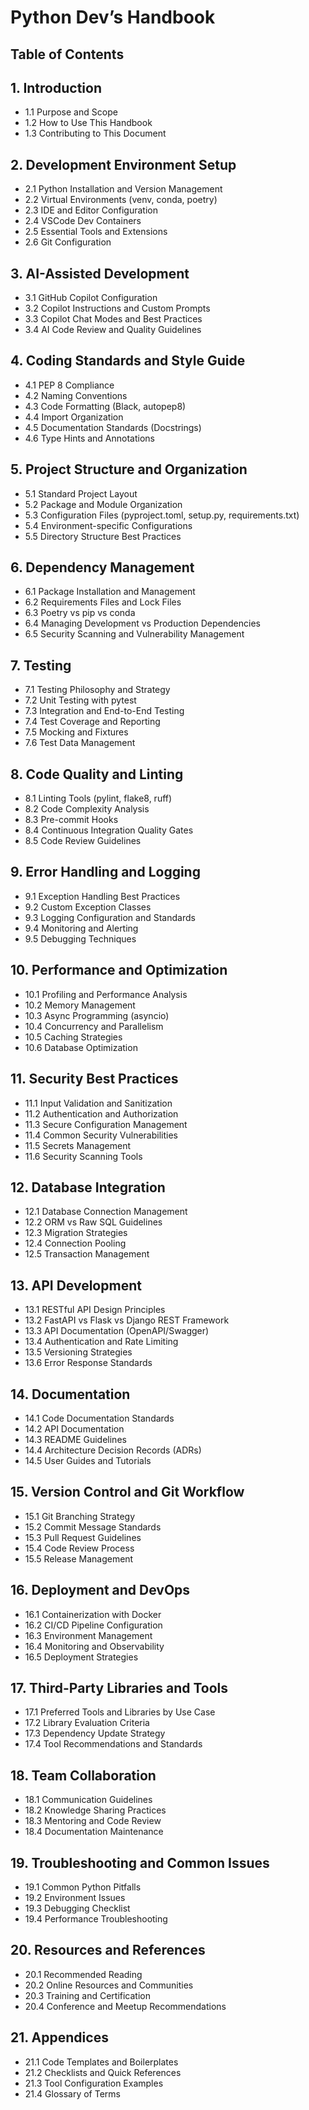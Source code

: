 # Python Dev’s Handbook


<!-- WARNING: THIS FILE WAS AUTOGENERATED! DO NOT EDIT! -->

## Table of Contents

## 1. Introduction

- 1.1 Purpose and Scope
- 1.2 How to Use This Handbook
- 1.3 Contributing to This Document

## 2. Development Environment Setup

- 2.1 Python Installation and Version Management
- 2.2 Virtual Environments (venv, conda, poetry)
- 2.3 IDE and Editor Configuration
- 2.4 VSCode Dev Containers
- 2.5 Essential Tools and Extensions
- 2.6 Git Configuration

## 3. AI-Assisted Development

- 3.1 GitHub Copilot Configuration
- 3.2 Copilot Instructions and Custom Prompts
- 3.3 Copilot Chat Modes and Best Practices
- 3.4 AI Code Review and Quality Guidelines

## 4. Coding Standards and Style Guide

- 4.1 PEP 8 Compliance
- 4.2 Naming Conventions
- 4.3 Code Formatting (Black, autopep8)
- 4.4 Import Organization
- 4.5 Documentation Standards (Docstrings)
- 4.6 Type Hints and Annotations

## 5. Project Structure and Organization

- 5.1 Standard Project Layout
- 5.2 Package and Module Organization
- 5.3 Configuration Files (pyproject.toml, setup.py, requirements.txt)
- 5.4 Environment-specific Configurations
- 5.5 Directory Structure Best Practices

## 6. Dependency Management

- 6.1 Package Installation and Management
- 6.2 Requirements Files and Lock Files
- 6.3 Poetry vs pip vs conda
- 6.4 Managing Development vs Production Dependencies
- 6.5 Security Scanning and Vulnerability Management

## 7. Testing

- 7.1 Testing Philosophy and Strategy
- 7.2 Unit Testing with pytest
- 7.3 Integration and End-to-End Testing
- 7.4 Test Coverage and Reporting
- 7.5 Mocking and Fixtures
- 7.6 Test Data Management

## 8. Code Quality and Linting

- 8.1 Linting Tools (pylint, flake8, ruff)
- 8.2 Code Complexity Analysis
- 8.3 Pre-commit Hooks
- 8.4 Continuous Integration Quality Gates
- 8.5 Code Review Guidelines

## 9. Error Handling and Logging

- 9.1 Exception Handling Best Practices
- 9.2 Custom Exception Classes
- 9.3 Logging Configuration and Standards
- 9.4 Monitoring and Alerting
- 9.5 Debugging Techniques

## 10. Performance and Optimization

- 10.1 Profiling and Performance Analysis
- 10.2 Memory Management
- 10.3 Async Programming (asyncio)
- 10.4 Concurrency and Parallelism
- 10.5 Caching Strategies
- 10.6 Database Optimization

## 11. Security Best Practices

- 11.1 Input Validation and Sanitization
- 11.2 Authentication and Authorization
- 11.3 Secure Configuration Management
- 11.4 Common Security Vulnerabilities
- 11.5 Secrets Management
- 11.6 Security Scanning Tools

## 12. Database Integration

- 12.1 Database Connection Management
- 12.2 ORM vs Raw SQL Guidelines
- 12.3 Migration Strategies
- 12.4 Connection Pooling
- 12.5 Transaction Management

## 13. API Development

- 13.1 RESTful API Design Principles
- 13.2 FastAPI vs Flask vs Django REST Framework
- 13.3 API Documentation (OpenAPI/Swagger)
- 13.4 Authentication and Rate Limiting
- 13.5 Versioning Strategies
- 13.6 Error Response Standards

## 14. Documentation

- 14.1 Code Documentation Standards
- 14.2 API Documentation
- 14.3 README Guidelines
- 14.4 Architecture Decision Records (ADRs)
- 14.5 User Guides and Tutorials

## 15. Version Control and Git Workflow

- 15.1 Git Branching Strategy
- 15.2 Commit Message Standards
- 15.3 Pull Request Guidelines
- 15.4 Code Review Process
- 15.5 Release Management

## 16. Deployment and DevOps

- 16.1 Containerization with Docker
- 16.2 CI/CD Pipeline Configuration
- 16.3 Environment Management
- 16.4 Monitoring and Observability
- 16.5 Deployment Strategies

## 17. Third-Party Libraries and Tools

- 17.1 Preferred Tools and Libraries by Use Case
- 17.2 Library Evaluation Criteria
- 17.3 Dependency Update Strategy
- 17.4 Tool Recommendations and Standards

## 18. Team Collaboration

- 18.1 Communication Guidelines
- 18.2 Knowledge Sharing Practices
- 18.3 Mentoring and Code Review
- 18.4 Documentation Maintenance

## 19. Troubleshooting and Common Issues

- 19.1 Common Python Pitfalls
- 19.2 Environment Issues
- 19.3 Debugging Checklist
- 19.4 Performance Troubleshooting

## 20. Resources and References

- 20.1 Recommended Reading
- 20.2 Online Resources and Communities
- 20.3 Training and Certification
- 20.4 Conference and Meetup Recommendations

## 21. Appendices

- 21.1 Code Templates and Boilerplates
- 21.2 Checklists and Quick References
- 21.3 Tool Configuration Examples
- 21.4 Glossary of Terms
